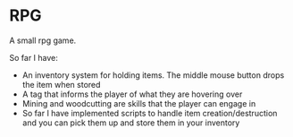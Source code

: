 # RPG

A small rpg game.

So far I have: 
  - An inventory system for holding items. The middle mouse button drops the item when stored
  - A tag that informs the player of what they are hovering over
  - Mining and woodcutting are skills that the player can engage in
  - So far I have implemented scripts to handle item creation/destruction and you can pick them up and store them in your           inventory
